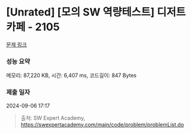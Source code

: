 # [Unrated] [모의 SW 역량테스트] 디저트 카페 - 2105 

[문제 링크](https://swexpertacademy.com/main/code/problem/problemDetail.do?contestProbId=AV5VwAr6APYDFAWu) 

### 성능 요약

메모리: 87,220 KB, 시간: 6,407 ms, 코드길이: 847 Bytes

### 제출 일자

2024-09-06 17:17



> 출처: SW Expert Academy, https://swexpertacademy.com/main/code/problem/problemList.do